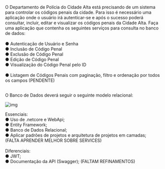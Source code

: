 O Departamento de Polícia do Cidade Alta está precisando de um sistema para controlar os
códigos penais da cidade. Para isso é necessário uma aplicação onde o usuário irá autenticar-se e
após o sucesso poderá consultar, incluir, editar e visualizar os códigos penais da Cidade Alta.
Faça uma aplicação que contenha os seguintes serviços para consulta no banco de dados:<br><br>
● Autenticação de Usuário e Senha<br>
● Inclusão de Código Penal<br>
● Exclusão de Código Penal<br>
● Edição de Código Penal<br>
● Visualização do Código Penal pelo ID<br><br>
● Listagem de Códigos Penais com paginação, filtro e ordenação por todos os campos (PENDENTE)<br><br>

O Banco de Dados deverá seguir o seguinte modelo relacional:

![img](https://i.imgur.com/WFhHnEQ.png)

Essenciais:<br>
● Uso de .netcore e WebApi;<br>
● Entity Framework;<br>
● Banco de Dados Relacional;<br>
● Aplicar padrões de projetos e arquitetura de projetos em camadas; (FALTA APRENDER MELHOR SOBRE SERVICES)<br><br>
Diferenciais:<br>
● JWT;<br>
● Documentação da API (Swagger); (FALTAM REFINAMENTOS)<br>
